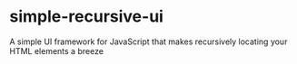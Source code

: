 # simple-recursive-ui
A simple UI framework for JavaScript that makes recursively locating your HTML elements a breeze
